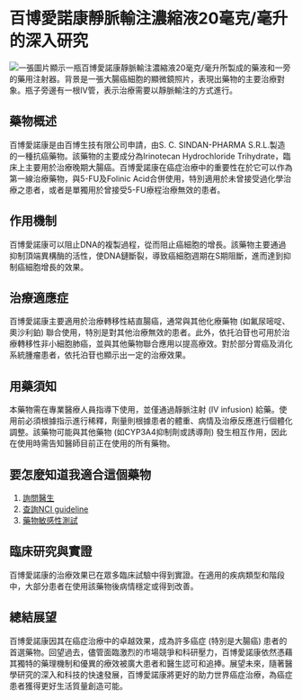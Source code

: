 # 百博愛諾康靜脈輸注濃縮液20毫克/毫升的深入研究
![一張圖片顯示一瓶百博愛諾康靜脈輸注濃縮液20毫克/毫升所製成的藥液和一旁的藥用注射器。背景是一張大腸癌細胞的顯微鏡照片，表現出藥物的主要治療對象。瓶子旁邊有一根IV管，表示治療需要以靜脈輸注的方式進行。](https://i.imgur.com/rludXrF.jpeg)

## 藥物概述
百博愛諾康是由百博生技有限公司申請，由S. C. SINDAN-PHARMA S.R.L.製造的一種抗癌藥物。該藥物的主要成分為Irinotecan Hydrochloride Trihydrate，臨床上主要用於治療晚期大腸癌。百博愛諾康在癌症治療中的重要性在於它可以作為第一線治療藥物，與5-FU及Folinic Acid合併使用，特別適用於未曾接受過化學治療之患者，或者是單獨用於曾接受5-FU療程治療無效的患者。

## 作用機制
百博愛諾康可以阻止DNA的複製過程，從而阻止癌細胞的增長。該藥物主要通過抑制頂端異構酶的活性，使DNA鏈斷裂，導致癌細胞週期在S期阻斷，進而達到抑制癌細胞增長的效果。

## 治療適應症
百博愛諾康主要適用於治療轉移性結直腸癌，通常與其他化療藥物 (如氟尿嘧啶、奧沙利鉑) 聯合使用，特別是對其他治療無效的患者。此外，依托泊苷也可用於治療轉移性非小細胞肺癌，並與其他藥物聯合應用以提高療效。對於部分胃癌及消化系統腫瘤患者，依托泊苷也顯示出一定的治療效果。

## 用藥須知
本藥物需在專業醫療人員指導下使用，並僅通過靜脈注射 (IV infusion) 給藥。使用前必須根據指示進行稀釋，劑量則根據患者的體重、病情及治療反應進行個體化調整。該藥物可能與其他藥物 (如CYP3A4抑制劑或誘導劑) 發生相互作用，因此在使用時需告知醫師目前正在使用的所有藥物。

## 要怎麼知道我適合這個藥物
1. [詢問醫生](./text/1-1.html)
2. [查詢NCI guideline](./text/1-2.html)
3. [藥物敏感性測試](./text/1-3.html)

## 臨床研究與實證
百博愛諾康的治療效果已在眾多臨床試驗中得到實證。在適用的疾病類型和階段中，大部分患者在使用該藥物後病情穩定或得到改善。

## 總結展望
百博愛諾康因其在癌症治療中的卓越效果，成為許多癌症 (特別是大腸癌) 患者的首選藥物。回望過去，儘管面臨激烈的市場競爭和科研壓力，百博愛諾康依然憑藉其獨特的藥理機制和優異的療效被廣大患者和醫生認可和追捧。展望未來，隨著醫學研究的深入和科技的快速發展，百博愛諾康將更好的助力世界癌症治療，為癌症患者獲得更好生活質量創造可能。

